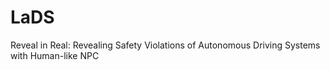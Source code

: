 # LaDS
Reveal in Real: Revealing Safety Violations of Autonomous Driving Systems with Human-like NPC

